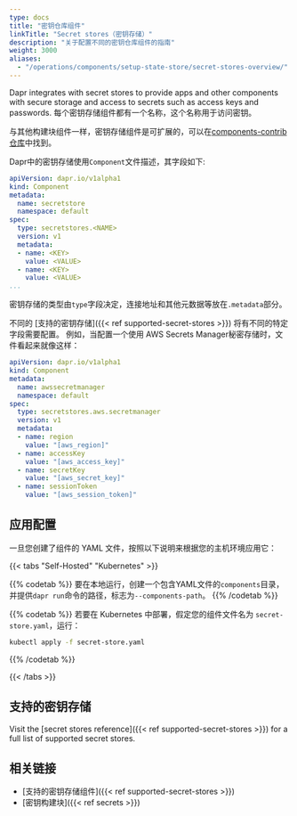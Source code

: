 ```yaml
---
type: docs
title: "密钥仓库组件"
linkTitle: "Secret stores（密钥存储）"
description: "关于配置不同的密钥仓库组件的指南"
weight: 3000
aliases:
  - "/operations/components/setup-state-store/secret-stores-overview/"
---
```


Dapr integrates with secret stores to provide apps and other components with secure storage and access to secrets such as access keys and passwords. 每个密钥存储组件都有一个名称，这个名称用于访问密钥。

与其他构建块组件一样，密钥存储组件是可扩展的，可以在[components-contrib 仓库](https://github.com/dapr/components-contrib)中找到。

Dapr中的密钥存储使用`Component`文件描述，其字段如下:

```yaml
apiVersion: dapr.io/v1alpha1
kind: Component
metadata:
  name: secretstore
  namespace: default
spec:
  type: secretstores.<NAME>
  version: v1
  metadata:
  - name: <KEY>
    value: <VALUE>
  - name: <KEY>
    value: <VALUE>
...
```

密钥存储的类型由`type`字段决定，连接地址和其他元数据等放在`.metadata`部分。

不同的 [支持的密钥存储]({{< ref supported-secret-stores >}}) 将有不同的特定字段需要配置。 例如，当配置一个使用 AWS Secrets Manager秘密存储时，文件看起来就像这样：

```yaml
apiVersion: dapr.io/v1alpha1
kind: Component
metadata:
  name: awssecretmanager
  namespace: default
spec:
  type: secretstores.aws.secretmanager
  version: v1
  metadata:
  - name: region
    value: "[aws_region]"
  - name: accessKey
    value: "[aws_access_key]"
  - name: secretKey
    value: "[aws_secret_key]"
  - name: sessionToken
    value: "[aws_session_token]"
```

## 应用配置

一旦您创建了组件的 YAML 文件，按照以下说明来根据您的主机环境应用它：


{{< tabs "Self-Hosted" "Kubernetes" >}}

{{% codetab %}}
要在本地运行，创建一个包含YAML文件的`components`目录，并提供`dapr run`命令的路径，标志为`--components-path`。
{{% /codetab %}}

{{% codetab %}}
若要在 Kubernetes 中部署，假定您的组件文件名为 `secret-store.yaml`，运行：

```bash
kubectl apply -f secret-store.yaml
```
{{% /codetab %}}

{{< /tabs >}}

## 支持的密钥存储

Visit the [secret stores reference]({{< ref supported-secret-stores >}}) for a full list of supported secret stores.


## 相关链接

- [支持的密钥存储组件]({{< ref supported-secret-stores >}})
- [密钥构建块]({{< ref secrets >}})
